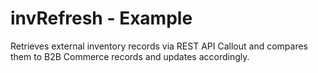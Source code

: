 # invRefresh - Example
 
Retrieves external inventory records via REST API Callout and compares them to B2B Commerce records and updates accordingly.

